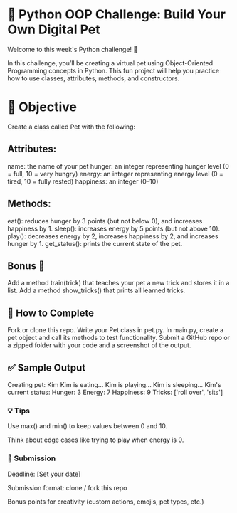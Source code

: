 # ﻿🐶 Python OOP Challenge: Build Your Own Digital Pet
Welcome to this week's Python challenge! 🎉

In this challenge, you’ll be creating a virtual pet using Object-Oriented Programming concepts in Python. This fun project will help you practice how to use classes, attributes, methods, and constructors.

# 🧠 Objective
Create a class called Pet with the following:

## Attributes:
name: the name of your pet
hunger: an integer representing hunger level (0 = full, 10 = very hungry)
energy: an integer representing energy level (0 = tired, 10 = fully rested)
happiness: an integer (0–10)
## Methods:
eat(): reduces hunger by 3 points (but not below 0), and increases happiness by 1.
sleep(): increases energy by 5 points (but not above 10).
play(): decreases energy by 2, increases happiness by 2, and increases hunger by 1.
get_status(): prints the current state of the pet.
## Bonus 🎯
Add a method train(trick) that teaches your pet a new trick and stores it in a list.
Add a method show_tricks() that prints all learned tricks.
## 📝 How to Complete
Fork or clone this repo.
Write your Pet class in pet.py.
In main.py, create a pet object and call its methods to test functionality.
Submit a GitHub repo or a zipped folder with your code and a screenshot of the output.

## ✅ Sample Output

Creating pet: Kim
Kim is eating...
Kim is playing...
Kim is sleeping...
Kim's current status:
Hunger: 3
Energy: 7
Happiness: 9
Tricks: ['roll over', 'sits']


### 💡 Tips
Use max() and min() to keep values between 0 and 10.

Think about edge cases like trying to play when energy is 0.

### 🏁 Submission
Deadline: [Set your date]

Submission format: clone / fork this repo

Bonus points for creativity (custom actions, emojis, pet types, etc.)
